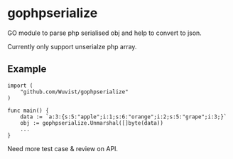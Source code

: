 # gophpserialize

GO module to parse php serialised obj and help to convert to json.

Currently only support unserialze php array.

## Example

	import (
		"github.com/Wuvist/gophpserialize"
	)

	func main() {
		data := `a:3:{s:5:"apple";i:1;s:6:"orange";i:2;s:5:"grape";i:3;}`
		obj := gophpserialize.Unmarshal([]byte(data))
		...
	}

Need more test case & review on API.
